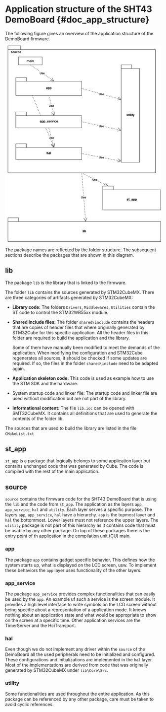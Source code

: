 # Application structure of the SHT43 DemoBoard {#doc_app_structure}

The following figure gives an overview of the application structure of the DemoBoard firmware.

![Application structure overview](diagrams/package_structure.drawio.png)

The package names are reflected by the folder structure. The subsequent sections describe the packages that are shown in this diagram.

## lib
The package `lib` is the library that is linked to the firmware.

The folder `lib` contains the sources generated by STM32CubeMX. There are three categories of artifacts generated by STM32CubeMX:
- **Library code:** The folders `Drivers`, `Middlewares`, `Utilities` contain the ST code to control the STM32WB55xx module.
- **Shared include files:** The folder `shared\include` contains the headers that are copies of header files that where
  originally generated by STM32Cube for this specific application. All the header files in this folder are required to build the application and the library.

  Some of them have manually been modified to meet the demands of the application. When modifying the configuration and STM32Cube regenerates all sources, it should be checked if some updates are required. If so, the files in the folder `shared\include` need to be adapted again.
- **Application skeleton code:** This code is used as example how to use the STM SDK and the hardware.
- System startup code and linker file: The startup code  and linker file are used without modification but are not part of the library.
- **Informational content:** The file `lib.ioc` can be opened with SMT32CubeMX. It contains all definitions that are used to generate the contents of the folder lib.

The sources that are used to build the library are listed in the file `CMakeList.txt`

## st_app
`st_app` is a package that logically belongs to some application layer but contains unchanged code that was generated by Cube. The code is compiled with the rest of the main application.

## source
`source` contains the firmware code for the SHT43 DemoBoard that is using the `lib` and the code from `st_app`.
The application as the layers `app`, `app_service`, `hal` and `utility`. Each layer serves a specific purpose. The layers `app`, `app_service`, `hal` have a hierarchy. `app` is the topmost layer and `hal` the bottommost.  Lower layers must not reference the upper layers. The `utility` package is not part of this hierarchy as it contains code that must be usable by any other package.
On top of these packages there is the entry point of th application in the compilation unit (CU) main.

### app
The package `app` contains gadget specific behavior. This defines how the system starts up, what is displayed on the LCD screen, usw. To implement these behaviors the `app` layer uses functionality of the other layers.

### app_service
The package `app_service` provides complex functionalities that can easily be used by the `app`. An example uf such a service is the screen  module. It provides a high level interface to write symbols on the LCD screen without being specific about a representation of a application mode. It knows nothing about an application state and what would be appropriate to show on the screen at a specific time.
Other application services are the TimerServer and the HciTransport.

### hal
Even though we do not implement any driver within the `source` of the DemoBoard all the used peripherals need to be initialized and configured. These configurations and initializations are implemented in the `hal` layer.
Most of the implementations are derived from code that was originally generated by STM32CubeMX under `lib\Core\Src`.

### utility
Some functionalities are used throughout the entire application. As this package can be referenced by any other package, care must be taken to avoid cyclic references.
